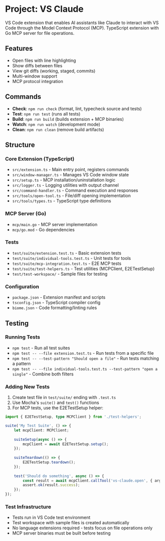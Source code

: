 # Project: VS Claude

VS Code extension that enables AI assistants like Claude to interact with VS Code through the Model Context Protocol (MCP).
TypeScript extension with Go MCP server for file operations.

## Features
- Open files with line highlighting
- Show diffs between files  
- View git diffs (working, staged, commits)
- Multi-window support
- MCP protocol integration

## Commands
- **Check**: `npm run check` (format, lint, typecheck source and tests)
- **Test**: `npm run test` (runs all tests)
- **Build**: `npm run build` (builds extension + MCP binaries)
- **Watch**: `npm run watch` (development mode)
- **Clean**: `npm run clean` (remove build artifacts)

## Structure

### Core Extension (TypeScript)
- `src/extension.ts` - Main entry point, registers commands
- `src/window-manager.ts` - Manages VS Code window state
- `src/setup.ts` - MCP installation/uninstallation logic
- `src/logger.ts` - Logging utilities with output channel
- `src/command-handler.ts` - Command execution and responses
- `src/tools/open-tool.ts` - File/diff opening implementation
- `src/tools/types.ts` - TypeScript type definitions

### MCP Server (Go)
- `mcp/main.go` - MCP server implementation
- `mcp/go.mod` - Go dependencies

### Tests
- `test/suite/extension.test.ts` - Basic extension tests
- `test/suite/individual-tools.test.ts` - Unit tests for tools
- `test/suite/mcp-integration.test.ts` - E2E MCP tests
- `test/suite/test-helpers.ts` - Test utilities (MCPClient, E2ETestSetup)
- `test/test-workspace/` - Sample files for testing

### Configuration
- `package.json` - Extension manifest and scripts
- `tsconfig.json` - TypeScript compiler config
- `biome.json` - Code formatting/linting rules

## Testing

### Running Tests
- `npm test` - Run all test suites
- `npm test -- --file extension.test.ts` - Run tests from a specific file  
- `npm test -- --test-pattern "Should open a file"` - Run tests matching a pattern
- `npm test -- --file individual-tools.test.ts --test-pattern "open a single"` - Combine both filters

### Adding New Tests
1. Create test file in `test/suite/` ending with `.test.ts`
2. Use Mocha's `suite()` and `test()` functions
3. For MCP tests, use the E2ETestSetup helper:

```typescript
import { E2ETestSetup, type MCPClient } from './test-helpers';

suite('My Test Suite', () => {
    let mcpClient: MCPClient;
    
    suiteSetup(async () => {
        mcpClient = await E2ETestSetup.setup();
    });
    
    suiteTeardown(() => {
        E2ETestSetup.teardown();
    });
    
    test('Should do something', async () => {
        const result = await mcpClient.callTool('vs-claude.open', { args });
        assert.ok(result.success);
    });
});
```

### Test Infrastructure
- Tests run in VS Code test environment
- Test workspace with sample files is created automatically
- No language extensions required - tests focus on file operations only
- MCP server binaries must be built before testing